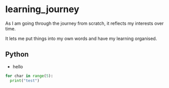 #  learning_journey

As I am going through the journey from scratch, it reflects my interests over time.

It lets me put things into my own words and have my learning organised.

## Python
   * hello

```python
for char in range(5):
  print("test")
```
